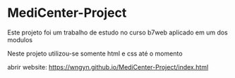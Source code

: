# MediCenter-Project

Este projeto foi um trabalho de estudo no curso b7web aplicado em um dos modulos

Neste projeto utilizou-se somente html e css até o momento

abrir website:
https://wngyn.github.io/MediCenter-Project/index.html
